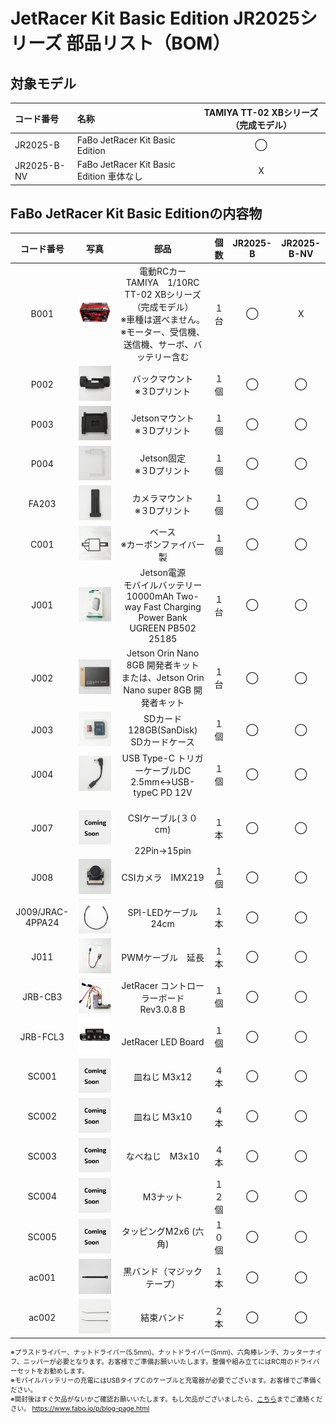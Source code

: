 # JetRacer Kit Basic Edition JR2025シリーズ 部品リスト（BOM）

<div style="text-align: right;font-size: 60%">
</div>

## 対象モデル

|コード番号|名称|TAMIYA TT-02 XBシリーズ（完成モデル）|
|:--|:--|:--:|
|JR2025-B|FaBo JetRacer Kit Basic Edition|◯|
|JR2025-B-NV|FaBo JetRacer Kit Basic Edition 車体なし|X|

## FaBo JetRacer Kit Basic Editionの内容物

|コード番号|写真|部品|個数|JR2025-B|JR2025-B-NV|
|:--:|:--:|:--:|:--:|:--:|:--:|
|B001|![](./img/001/TT-02XBmodel800840.jpeg)|電動RCカー<br>TAMIYA　1/10RC TT-02 XBシリーズ（完成モデル）<br>※車種は選べません。<br>※モーター、受信機、送信機、サーボ、バッテリー含む|１台|◯|X|
|P002|![](./img/001/P002.JPG)|バックマウント<br>※３Dプリント|１個|◯|◯|
|P003|![](./img/001/P003.JPG)|Jetsonマウント<br>※３Dプリント|１個|◯|◯|
|P004|![](./img/001/P004.JPG)|Jetson固定<br>※３Dプリント|１個|◯|◯|
|FA203|![](./img/001/FA203.JPG)|カメラマウント<br>※３Dプリント|１個|◯|◯|
|C001|![](./img/001/C001.JPG)|ベース<br>※カーボンファイバー製|１個|◯|◯|
|J001|![](./img/001/J001.JPG)|Jetson電源<br>モバイルバッテリー　10000mAh Two-way Fast Charging Power Bank UGREEN PB502 25185|１台|◯|◯|
|J002|![](./img/001/J002.JPG)|Jetson Orin Nano 8GB 開発者キット　または、Jetson Orin Nano super 8GB 開発者キット　|１台|◯|◯|
|J003|![](./img/001/J003.JPG)|SDカード128GB(SanDisk)<br>SDカードケース<br>|１個|◯|◯|
|J004|![](./img/001/J004.JPG)|USB Type-C トリガーケーブルDC 2.5mm<->USB-typeC PD 12V|１個|◯|◯|
|J007|![](./img/001/COMINGSOON.JPG)|<br>CSIケーブル(３０cm)<br><br>22Pin->15pin|１本|◯|◯|
|J008|![](./img/001/J008.JPG)|CSIカメラ　IMX219<br>|１個|◯|◯|
|J009/JRAC-4PPA24|![](./img/001/J009.JPG)|SPI-LEDケーブル 24cm|１本|◯|◯|
|J011|![](./img/001/J011.JPG)|PWMケーブル　延長|１本|◯|◯|
|JRB-CB3|![](./img/001/JRB-CB3.JPG)|JetRacer コントローラーボード<br>Rev3.0.8 B|１個|◯|◯|
|JRB-FCL3|![](./img/001/JRB-LED.JPG)|<br>JetRacer LED Board|１個|◯|◯|
|SC001|![](./img/001/COMINGSOON.JPG)|皿ねじ M3x12|４本|◯|◯|
|SC002|![](./img/001/COMINGSOON.JPG)|皿ねじ M3x10|４本|◯|◯|
|SC003|![](./img/001/COMINGSOON.JPG)|なべねじ　M3x10|４本|◯|◯|
|SC004|![](./img/001/COMINGSOON.JPG)|M3ナット|１２個|◯|◯|
|SC005|![](./img/001/COMINGSOON.JPG)|タッピングM2x6 (六角)|１０個|◯|◯|
|ac001|![](./img/001/AC001.JPG)|黒バンド（マジックテープ）|１本|◯|◯|
|ac002|![](./img/001/AC002.JPG)|結束バンド|２本|◯|◯|

<div style="text-align: left;font-size: 75%">
※プラスドライバー、ナットドライバー(5.5mm)、ナットドライバー(5mm)、六角棒レンチ、カッターナイフ、ニッパーが必要となります。お客様でご準備お願いいたします。整備や組み立てにはRC用のドライバーセットをお勧めします。<br>※モバイルバッテリーの充電にはUSBタイプＣのケーブルと充電器が必要でございます。お客様でご準備ください。<br>※開封後はすぐ欠品がないかご確認お願いいたします。もし欠品がございましたら、<a href="https://www.fabo.io/p/blog-page.html">こちら</a>までご連絡ください。
<a href="https://www.fabo.io/p/blog-page.html">https://www.fabo.io/p/blog-page.html</a>
</div>
